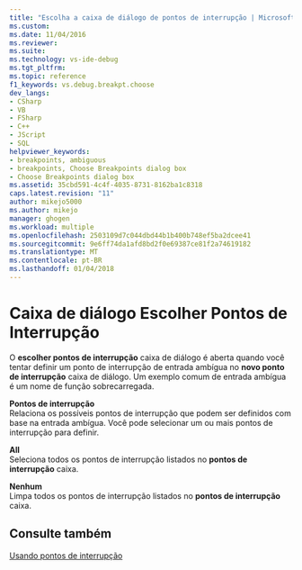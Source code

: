```yaml
---
title: "Escolha a caixa de diálogo de pontos de interrupção | Microsoft Docs"
ms.custom: 
ms.date: 11/04/2016
ms.reviewer: 
ms.suite: 
ms.technology: vs-ide-debug
ms.tgt_pltfrm: 
ms.topic: reference
f1_keywords: vs.debug.breakpt.choose
dev_langs:
- CSharp
- VB
- FSharp
- C++
- JScript
- SQL
helpviewer_keywords:
- breakpoints, ambiguous
- breakpoints, Choose Breakpoints dialog box
- Choose Breakpoints dialog box
ms.assetid: 35cbd591-4c4f-4035-8731-8162ba1c8318
caps.latest.revision: "11"
author: mikejo5000
ms.author: mikejo
manager: ghogen
ms.workload: multiple
ms.openlocfilehash: 2503109d7c044dbd44b1b400b748ef5ba2dcee41
ms.sourcegitcommit: 9e6ff74da1afd8bd2f0e69387ce81f2a74619182
ms.translationtype: MT
ms.contentlocale: pt-BR
ms.lasthandoff: 01/04/2018
---
```

# <a name="choose-breakpoints-dialog-box"></a>Caixa de diálogo Escolher Pontos de Interrupção
O **escolher pontos de interrupção** caixa de diálogo é aberta quando você tentar definir um ponto de interrupção de entrada ambígua no **novo ponto de interrupção** caixa de diálogo. Um exemplo comum de entrada ambígua é um nome de função sobrecarregada.  
  
 **Pontos de interrupção**  
 Relaciona os possíveis pontos de interrupção que podem ser definidos com base na entrada ambígua. Você pode selecionar um ou mais pontos de interrupção para definir.  
  
 **All**  
 Seleciona todos os pontos de interrupção listados no **pontos de interrupção** caixa.  
  
 **Nenhum**  
 Limpa todos os pontos de interrupção listados no **pontos de interrupção** caixa.  
  
## <a name="see-also"></a>Consulte também  
 [Usando pontos de interrupção](../debugger/using-breakpoints.md)